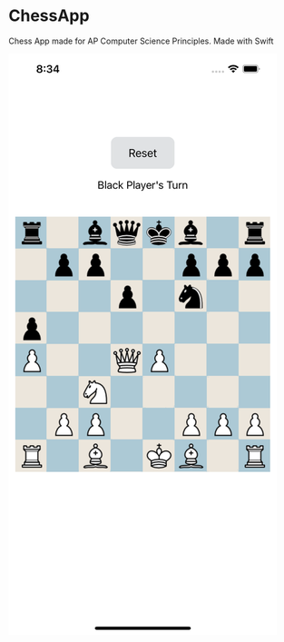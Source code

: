 # ChessApp

Chess App made for AP Computer Science Principles. Made with Swift

![alt text](chessApp.png "Chess App Image")
